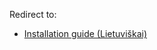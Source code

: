 Redirect to:

*   [Installation guide (Lietuviškai)](/index.php?title=Installation_guide_(Lietuvi%C5%A1kai)&redirect=no "Installation guide (Lietuviškai)")